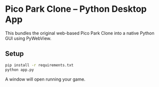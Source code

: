 # Pico Park Clone – Python Desktop App

This bundles the original web-based Pico Park Clone into a native Python GUI using PyWebView.

## Setup

```bash
pip install -r requirements.txt
python app.py
```

A window will open running your game.
